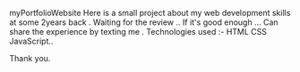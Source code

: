 myPortfolioWebsite
Here is a small project about my web development skills 
at some 2years back .
Waiting for the review ..
If it's good enough ... Can share the experience
by texting me . 
Technologies used :-
HTML CSS JavaScript..


Thank you.

